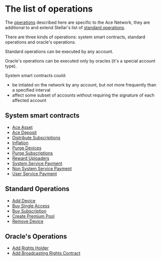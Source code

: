 # The list of operations


The [operations][1] described here are specific to the Ace Network, they are additional to and extend Stellar's list of [standard operations][2].

There are three kinds of operations: system smart contracts, standard operations and oracle's operations.

Standard operations can be executed by any account.

Oracle's operations can be executed only by oracles (it's a special account type).

System smart contracts could:

-  be intiated on the network by any account, but not more frequently than a specified interval
-  affect some subset of accounts without requiring the signature of each affected account


## System smart contracts

- [Ace Asset](ace-asset.md)
- [Ace Deposit](ace-deposit.md)
- [Distribute Subscriptions](distribute-subscriptions.md)
- [Inflation](inflation.md)
- [Purge Devices](purge-devices.md)
- [Purge Subscriptions](purge-subscriptions.md)
- [Reward Uploaders](reward-uploaders.md)
- [System Service Payment](system-service-payment.md)
- [Non System Service Payment](non-system-service-payment.md)
- [User Service Payment](user-service-payment.md)


## Standard Operations

- [Add Device](add-device.md)
- [Buy Single Access](buy-single-access.md)
- [Buy Subscription](buy-subscription.md)
- [Create Premium Pool](create-premium-pool.md)
- [Remove Device](remove-device.md)

## Oracle's Operations

- [Add Rights Holder](add-rights-holder.md)
- [Add Broadcasting Rights Contract](add-broadcasting-rights-contract.md)

[1]: ../glossary/operations.md
[2]: https://developers.stellar.org/docs/start/list-of-operations/
